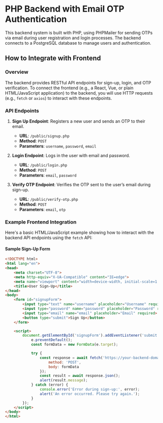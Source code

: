 # PHP Backend with Email OTP Authentication

This backend system is built with PHP, using PHPMailer for sending OTPs via email during user registration and login processes. The backend connects to a PostgreSQL database to manage users and authentication.

## How to Integrate with Frontend

### Overview

The backend provides RESTful API endpoints for sign-up, login, and OTP verification. To connect the frontend (e.g., a React, Vue, or plain HTML/JavaScript application) to the backend, you will use HTTP requests (e.g., `fetch` or `axios`) to interact with these endpoints.

### API Endpoints

1. **Sign Up Endpoint**: Registers a new user and sends an OTP to their email.
   - **URL**: `/public/signup.php`
   - **Method**: `POST`
   - **Parameters**: `username`, `password`, `email`

2. **Login Endpoint**: Logs in the user with email and password.
   - **URL**: `/public/login.php`
   - **Method**: `POST`
   - **Parameters**: `email`, `password`

3. **Verify OTP Endpoint**: Verifies the OTP sent to the user’s email during sign-up.
   - **URL**: `/public/verify-otp.php`
   - **Method**: `POST`
   - **Parameters**: `email`, `otp`

### Example Frontend Integration

Here's a basic HTML/JavaScript example showing how to interact with the backend API endpoints using the `fetch` API:

#### Sample Sign-Up Form

```html
<!DOCTYPE html>
<html lang="en">
<head>
    <meta charset="UTF-8">
    <meta http-equiv="X-UA-Compatible" content="IE=edge">
    <meta name="viewport" content="width=device-width, initial-scale=1.0">
    <title>User Sign-Up</title>
</head>
<body>
    <form id="signupForm">
        <input type="text" name="username" placeholder="Username" required>
        <input type="password" name="password" placeholder="Password" required>
        <input type="email" name="email" placeholder="Email" required>
        <button type="submit">Sign Up</button>
    </form>

    <script>
        document.getElementById('signupForm').addEventListener('submit', async (e) => {
            e.preventDefault();
            const formData = new FormData(e.target);

            try {
                const response = await fetch('https://your-backend-domain.com/public/signup.php', {
                    method: 'POST',
                    body: formData
                });
                const result = await response.json();
                alert(result.message);
            } catch (error) {
                console.error('Error during sign-up:', error);
                alert('An error occurred. Please try again.');
            }
        });
    </script>
</body>
</html>
